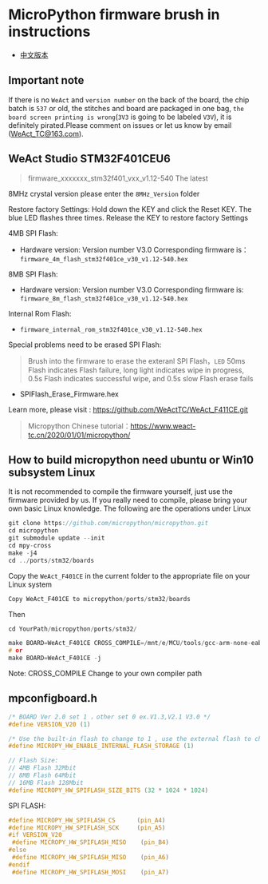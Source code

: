 # MicroPython firmware brush in instructions

* [中文版本](./README-zh.md)

## Important note

If there is no `WeAct` and `version number` on the back of the board, the chip batch is `537` or old, the stitches and board are packaged in one bag, `the board screen printing is wrong`(`3V3` is going to be labeled `V3V`), it is definitely pirated.Please comment on issues or let us know by email (WeAct_TC@163.com).

## WeAct Studio STM32F401CEU6

> firmware_xxxxxxx_stm32f401_vxx_v1.12-540 The latest

8MHz crystal version please enter the `8MHz_Version` folder

Restore factory Settings: Hold down the KEY and click the Reset KEY. The blue LED flashes three times. Release the KEY to restore factory Settings

4MB SPI Flash:

* Hardware version: Version number V3.0 Corresponding firmware is：`firmware_4m_flash_stm32f401ce_v30_v1.12-540.hex`

8MB SPI Flash:

* Hardware version: Version number V3.0 Corresponding firmware is: `firmware_8m_flash_stm32f401ce_v30_v1.12-540.hex`

Internal Rom Flash:

* `firmware_internal_rom_stm32f401ce_v30_v1.12-540.hex`

Special problems need to be erased SPI Flash:
> Brush into the firmware to erase the exteranl SPI Flash，`LED` 50ms Flash indicates Flash failure, long light indicates wipe in progress, 0.5s Flash indicates successful wipe, and 0.5s slow Flash erase fails

* SPIFlash_Erase_Firmware.hex

Learn more, please visit : <https://github.com/WeActTC/WeAct_F411CE.git>
> Micropython Chinese tutorial：<https://www.weact-tc.cn/2020/01/01/micropython/>

## How to build micropython need ubuntu or Win10 subsystem Linux

It is not recommended to compile the firmware yourself, just use the firmware provided by us. If you really need to compile, please bring your own basic Linux knowledge. The following are the operations under Linux

``` c
git clone https://github.com/micropython/micropython.git
cd micropython
git submodule update --init
cd mpy-cross
make -j4
cd ../ports/stm32/boards
```

Copy the `WeAct_F401CE` in the current folder to the appropriate file on your Linux system

``` c
Copy WeAct_F401CE to micropython/ports/stm32/boards
```

Then

``` c
cd YourPath/micropython/ports/stm32/

make BOARD=WeAct_F401CE CROSS_COMPILE=/mnt/e/MCU/tools/gcc-arm-none-eabi-8-2018-q4-major/bin/arm-none-eabi- -j
# or
make BOARD=WeAct_F401CE -j
```

Note: CROSS_COMPILE Change to your own compiler path

## mpconfigboard.h

``` c
/* BOARD Ver 2.0 set 1 ，other set 0 ex.V1.3,V2.1 V3.0 */
#define VERSION_V20 (1)

/* Use the built-in flash to change to 1 , use the external flash to change to 0 */
#define MICROPY_HW_ENABLE_INTERNAL_FLASH_STORAGE (1)

// Flash Size:
// 4MB Flash 32Mbit
// 8MB Flash 64Mbit
// 16MB Flash 128Mbit
#define MICROPY_HW_SPIFLASH_SIZE_BITS (32 * 1024 * 1024)
```

SPI FLASH:

``` c
#define MICROPY_HW_SPIFLASH_CS      (pin_A4)
#define MICROPY_HW_SPIFLASH_SCK     (pin_A5)
#if VERSION_V20
 #define MICROPY_HW_SPIFLASH_MISO    (pin_B4)
#else
 #define MICROPY_HW_SPIFLASH_MISO    (pin_A6)
#endif
 #define MICROPY_HW_SPIFLASH_MOSI    (pin_A7)
```
